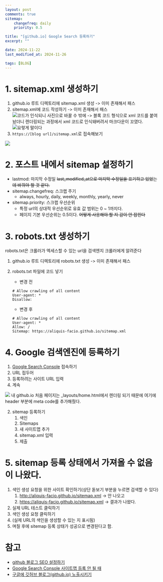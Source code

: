 ```yaml
---
layout: post
comments: true
sitemap:
    changefreq: daily
    priority: 0.5

title: "[github.io] Google Search 등록하기"
excerpt: ""

date: 2024-11-22
last_modified_at: 2024-11-26

tags: [BLOG]
---
```


# 1. sitemap.xml 생성하기
1. github.io 루트 디렉토리에 sitemap.xml 생성
-> 이미 존재해서 패스
2. sitemap.xml에 코드 작성하기
-> 이미 존재해서 패스
![코드가 인식되니 사진으로 바꿀 수 밖에](https://cdn.jsdelivr.net/gh/aliquis-facio/aliquis-facio.github.io@master/_image/2024-11-26-2.png?raw=true)
-> 블록 코드 형식으로 xml 코드를 붙여놨더니 렌더링되는 과정에서 xml 코드로 인식돼버려서 마크다운이 꼬였다.
![요렇게 말이다](https://cdn.jsdelivr.net/gh/aliquis-facio/aliquis-facio.github.io@master/_image/2024-11-26-1.png?raw=true "이렇게 보였다")
3. `https://[blog url]/sitemap.xml`로 접속해보기
<img src = "https://cdn.jsdelivr.net/gh/aliquis-facio/aliquis-facio.github.io@master/_image/2024-11-22-1.png?raw=true">

# 2. 포스트 내에서 sitemap 설정하기
* lastmod: 마지막 수정일
~~last_modified_at으로 마지막 수정일을 표기하고 있었는데 바꿔야 할 것 같다.~~
* sitemap.changefreq: 스크랩 주기
    * always, hourly, daily, weekly, monthly, yearly, never
* sitemap.priority: 스크랩 우선순위
    * 특정 url의 상대적 우선순위로 유효 값 범위는 0 ~ 1까지다.
    * 페이지 기본 우선순위는 0.5이다.
~~어떻게 사용해야 할 지 감이 안 잡힌다~~

# 3. robots.txt 생성하기
robots.txt은 크롤러가 엑세스할 수 있는 url을 검색엔지 크롤러에게 알려준다
1. github.io 루트 디렉토리에 robots.txt 생성
-> 이미 존재해서 패스
2. robots.txt 파일에 코드 넣기
    * 변경 전
    ```
    # Allow crawling of all content
    User-agent: *
    Disallow: 
    ```

    * 변경 후
    ```
    # Allow crawling of all content
    User-agent: *
    Allow: /
    Sitemap: https://aliquis-facio.github.io/sitemap.xml
    ```

# 4. Google 검색엔진에 등록하기
1. [Google Search Console](https://search.google.com/search-console) 접속하기
2. URL 접두어
3. 등록하려는 사이트 URL 입력
4. 계속
<img src = "https://cdn.jsdelivr.net/gh/aliquis-facio/aliquis-facio.github.io@master/_image/2024-11-22-2.png?raw=true">
내 github.io 처음 페이지는 _layouts/home.html에서 렌더링 되기 때문에 여기에 header 부분에 meta code를 추가해줬다.

2. sitemap 등록하기
    1. 색인
    2. Sitemaps
    3. 새 사이트맵 추가
    4. sitemap.xml 입력
    5. 제출

# 5. sitemap 등록 상태에서 가져올 수 없음이 나왔다.
1. 색인 생성 요청을 위한 사이트 확인하기(상단 돋보기 부분을 누르면 검색할 수 있다)
    1. http://aliquis-facio.github.io/sitemap.xml -> 안 나오고
    2. https://aliquis-facio.github.io/sitemap.xml -> 결과가 나왔다.
2. 실제 URL 테스트 클릭하기
3. 색인 생성 요청 클릭하기
4. (실제 URL의 색인을 생성할 수 있는 지 표시됨)
5. 며칠 후에 sitemap 등록 상태가 성공으로 변경된다고 함.

# 참고
* [github 블로그 SEO 설정하기](https://ch3coo2ca.github.io/2022-05-02/github-blog-seo-settings)
* [Google Search Console 사이트맵 등록 안 될 때](https://gh96.tistory.com/59)
* [구글에 깃허브 블로그(github.io) 노출시키기](https://yongjunism.github.io/tips/how-to-expose-github-blog-to-google.html)